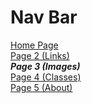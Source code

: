 # Nav Bar
[Home Page](README.md) \
[Page 2 (Links)](page2.md) \
***Page 3 (Images)*** \
[Page 4 (Classes)](page4.md) \
[Page 5 (About)](page5.md)